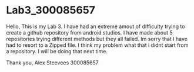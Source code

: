 # Lab3_300085657
Hello, This is my Lab 3. 
I have had an extreme amout of difficulty trying to create a github repository from android studios. I have made about 5 repositories trying different methods but they all failed.
Im sorry that I have had to resort to a Zipped file. I think my problem what that i didnt start from a repository. I will be doing that next time.


Thank you,
Alex Steevees 300085657
